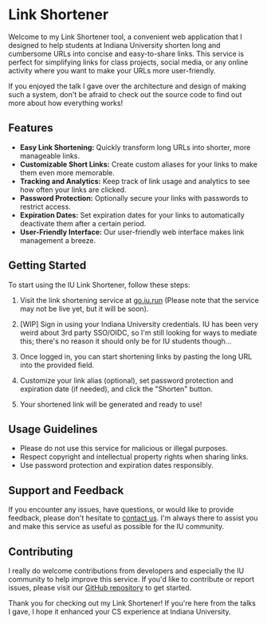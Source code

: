 # Link Shortener

Welcome to my Link Shortener tool, a convenient web application that I designed to help students at Indiana University shorten long and cumbersome URLs into concise and easy-to-share links. This service is perfect for simplifying links for class projects, social media, or any online activity where you want to make your URLs more user-friendly.

If you enjoyed the talk I gave over the architecture and design of making such a system, don't be afraid to check out the source code to find out more about how everything works!

## Features

- **Easy Link Shortening:** Quickly transform long URLs into shorter, more manageable links.
- **Customizable Short Links:** Create custom aliases for your links to make them even more memorable.
- **Tracking and Analytics:** Keep track of link usage and analytics to see how often your links are clicked.
- **Password Protection:** Optionally secure your links with passwords to restrict access.
- **Expiration Dates:** Set expiration dates for your links to automatically deactivate them after a certain period.
- **User-Friendly Interface:** Our user-friendly web interface makes link management a breeze.

## Getting Started

To start using the IU Link Shortener, follow these steps:

1. Visit the link shortening service at [go.iu.run](https://go.iu.run) (Please note that the service may not be live yet, but it will be soon).

2. [WIP] Sign in using your Indiana University credentials. IU has been very weird about 3rd party SSO/OIDC, so I'm still looking for ways to mediate this; there's no reason it should only be for IU students though...

3. Once logged in, you can start shortening links by pasting the long URL into the provided field.

4. Customize your link alias (optional), set password protection and expiration date (if needed), and click the "Shorten" button.

5. Your shortened link will be generated and ready to use!

## Usage Guidelines

- Please do not use this service for malicious or illegal purposes.
- Respect copyright and intellectual property rights when sharing links.
- Use password protection and expiration dates responsibly.

## Support and Feedback

If you encounter any issues, have questions, or would like to provide feedback, please don't hesitate to [contact us](mailto:me+shortener@callowaysutton.com). I'm always there to assist you and make this service as useful as possible for the IU community.

## Contributing

I really do welcome contributions from developers and especially the IU community to help improve this service. If you'd like to contribute or report issues, please visit our [GitHub repository](https://github.com/callowaysutton/LinkShortener) to get started.

Thank you for checking out my Link Shortener! If you're here from the talks I gave, I hope it enhanced your CS experience at Indiana University.